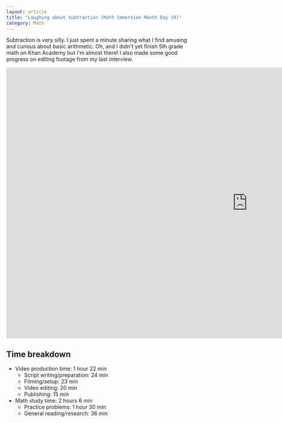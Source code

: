 ```yaml
---
layout: article
title: "Laughing about subtraction (Math Immersion Month Day 19)"
category: Math
---
```


Subtraction is very silly. I just spent a minute sharing what I find amusing and curious about basic arithmetic. Oh, and I didn't yet finish 5th grade math on Khan Academy but I'm almost there! I also made some good progress on editing footage from my last interview.

<iframe width="1280" height="720" src="https://www.youtube.com/embed/HRaVT5SLuF0" frameborder="0" allowfullscreen></iframe>

## Time breakdown
- Video production time: 1 hour 22 min
  - Script writing/preparation: 24 min
  - Filming/setup: 23 min
  - Video editing: 20 min
  - Publishing: 15 min
- Math study time: 2 hours 6 min
  - Practice problems: 1 hour 30 min
  - General reading/research: 36 min